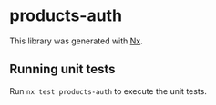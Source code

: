 # products-auth

This library was generated with [Nx](https://nx.dev).

## Running unit tests

Run `nx test products-auth` to execute the unit tests.
